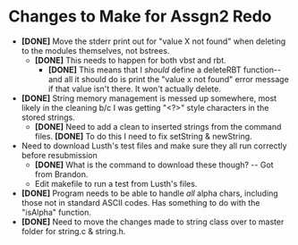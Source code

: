 # Changes to Make for Assgn2 Redo+ **[DONE]** Move the stderr print out for "value X not found" when deleting to the modules themselves, not bstrees.  + **[DONE]** This needs to happen for both vbst and rbt.    + **[DONE]** This means that I *should* define a deleteRBT function-- and all it should do is print the "value x not found" error message if that value isn't there.  It won't actually delete.+ **[DONE]** String memory management is messed up somewhere, most likely in the cleaning b/c I was getting "<?>" style characters in the stored strings.  + **[DONE]** Need to add a clean to inserted strings from the command files.  **[DONE]** To do this I need to fix setString & newString.+ Need to download Lusth's test files and make sure they all run correctly before resubmission  + **[DONE]** What is the command to download these though? -- Got from Brandon.  + Edit makefile to run a test from Lusth's files.+ **[DONE]** Program needs to be able to handle *all* alpha chars, including those not in standard ASCII codes.  Has something to do with the "isAlpha" function.+ **[DONE]** Need to move the changes made to string class over to master folder for string.c & string.h.